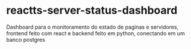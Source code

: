 ﻿# reactts-server-status-dashboard
Dashboard para o monitoramento do estado de paginas e servidores, frontend feito com react e backend feito em python, conectando em um banco postgres
